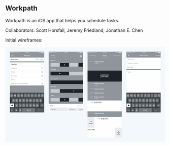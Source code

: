 ## Workpath

Workpath is an iOS app that helps you schedule tasks.

Collaborators: Scott Horsfall, Jeremy Friedland, Jonathan E. Chen

Initial wireframes:

![wireframes v1](wireframes/wireframes-v1.png)
